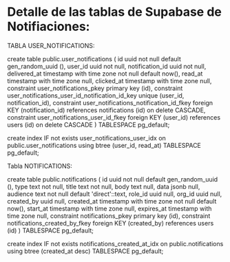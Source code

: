 # Detalle de las tablas de Supabase de Notifiaciones:

TABLA USER_NOTIFICATIONS:

create table public.user_notifications (
  id uuid not null default gen_random_uuid (),
  user_id uuid not null,
  notification_id uuid not null,
  delivered_at timestamp with time zone not null default now(),
  read_at timestamp with time zone null,
  clicked_at timestamp with time zone null,
  constraint user_notifications_pkey primary key (id),
  constraint user_notifications_user_id_notification_id_key unique (user_id, notification_id),
  constraint user_notifications_notification_id_fkey foreign KEY (notification_id) references notifications (id) on delete CASCADE,
  constraint user_notifications_user_id_fkey foreign KEY (user_id) references users (id) on delete CASCADE
) TABLESPACE pg_default;

create index IF not exists user_notifications_user_idx on public.user_notifications using btree (user_id, read_at) TABLESPACE pg_default;

Tabla NOTIFICATIONS:

create table public.notifications (
  id uuid not null default gen_random_uuid (),
  type text not null,
  title text not null,
  body text null,
  data jsonb null,
  audience text not null default 'direct'::text,
  role_id uuid null,
  org_id uuid null,
  created_by uuid null,
  created_at timestamp with time zone not null default now(),
  start_at timestamp with time zone null,
  expires_at timestamp with time zone null,
  constraint notifications_pkey primary key (id),
  constraint notifications_created_by_fkey foreign KEY (created_by) references users (id)
) TABLESPACE pg_default;

create index IF not exists notifications_created_at_idx on public.notifications using btree (created_at desc) TABLESPACE pg_default;


